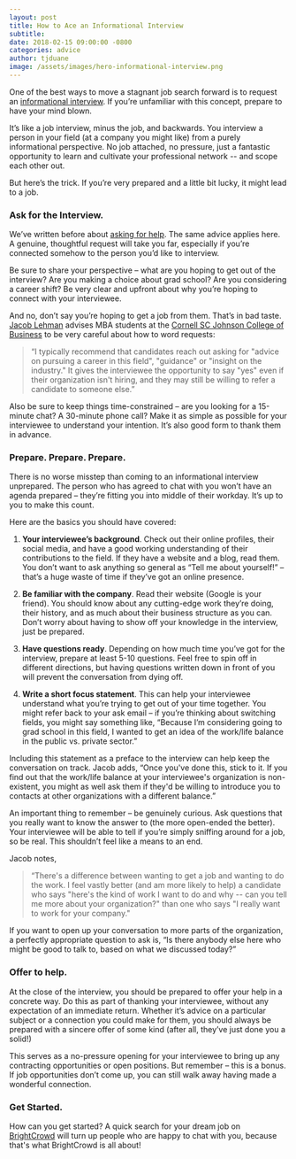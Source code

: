 ```yaml
---
layout: post
title: How to Ace an Informational Interview
subtitle:
date: 2018-02-15 09:00:00 -0800
categories: advice
author: tjduane
image: /assets/images/hero-informational-interview.png
---
```


One of the best ways to move a stagnant job search forward is to request an [informational interview][link1]. If you’re unfamiliar with this concept, prepare to have your mind blown.

It’s like a job interview, minus the job, and backwards. You interview a person in your field (at a company you might like) from a purely informational perspective. No job attached, no pressure, just a fantastic opportunity to learn and cultivate your professional network -- and scope each other out.

But here’s the trick. If you’re very prepared and a little bit lucky, it might lead to a job.

### Ask for the Interview.

We’ve written before about [asking for help][link2]. The same advice applies here. A genuine, thoughtful request will take you far, especially if you’re connected somehow to the person you’d like to interview.

Be sure to share your perspective – what are you hoping to get out of the interview? Are you making a choice about grad school? Are you considering a career shift? Be very clear and upfront about why you’re hoping to connect with your interviewee.

And no, don’t say you’re hoping to get a job from them. That’s in bad taste. [Jacob Lehman][link3] advises MBA students at the [Cornell SC Johnson College of Business][link4] to be very careful about how to word requests:

> “I typically recommend that candidates reach out asking for "advice on pursuing a career in this field", "guidance" or "insight on the industry." It gives the interviewee the opportunity to say "yes" even if their organization isn't hiring, and they may still be willing to refer a candidate to someone else.”

Also be sure to keep things time-constrained – are you looking for a 15-minute chat? A 30-minute phone call? Make it as simple as possible for your interviewee to understand your intention. It’s also good form to thank them in advance.

### Prepare. Prepare. Prepare.

There is no worse misstep than coming to an informational interview unprepared. The person who has agreed to chat with you won’t have an agenda prepared – they’re fitting you into middle of their workday. It’s up to you to make this count.

Here are the basics you should have covered:

1. **Your interviewee’s background**. Check out their online profiles, their social media, and have a good working understanding of their contributions to the field. If they have a website and a blog, read them. You don’t want to ask anything so general as “Tell me about yourself!” – that’s a huge waste of time if they’ve got an online presence.

2. **Be familiar with the company**. Read their website (Google is your friend). You should know about any cutting-edge work they’re doing, their history, and as much about their business structure as you can. Don’t worry about having to show off your knowledge in the interview, just be prepared.

3. **Have questions ready**. Depending on how much time you’ve got for the interview, prepare at least 5-10 questions. Feel free to spin off in different directions, but having questions written down in front of you will prevent the conversation from dying off.

4. **Write a short focus statement**. This can help your interviewee understand what you’re trying to get out of your time together. You might refer back to your ask email – if you’re thinking about switching fields, you might say something like, “Because I’m considering going to grad school in this field, I wanted to get an idea of the work/life balance in the public vs. private sector.”

Including this statement as a preface to the interview can help keep the conversation on track. Jacob adds, “Once you've done this, stick to it. If you find out that the work/life balance at your interviewee's organization is non-existent, you might as well ask them if they'd be willing to introduce you to contacts at other organizations with a different balance.”

An important thing to remember – be genuinely curious. Ask questions that you really want to know the answer to (the more open-ended the better). Your interviewee will be able to tell if you’re simply sniffing around for a job, so be real. This shouldn’t feel like a means to an end.

Jacob notes,

> “There's a difference between wanting to get a job and wanting to do the work. I feel vastly better (and am more likely to help) a candidate who says "here's the kind of work I want to do and why -- can you tell me more about your organization?" than one who says "I really want to work for your company."

If you want to open up your conversation to more parts of the organization, a perfectly appropriate question to ask is, “Is there anybody else here who might be good to talk to, based on what we discussed today?”

### Offer to help.

At the close of the interview, you should be prepared to offer your help in a concrete way. Do this as part of thanking your interviewee, without any expectation of an immediate return. Whether it’s advice on a particular subject or a connection you could make for them, you should always be prepared with a sincere offer of some kind (after all, they’ve just done you a solid!)

This serves as a no-pressure opening for your interviewee to bring up any contracting opportunities or open positions. But remember – this is a bonus. If job opportunities don’t come up, you can still walk away having made a wonderful connection.

### Get Started.

How can you get started? A quick search for your dream job on [BrightCrowd][brightcrowd] will turn up people who are happy to chat with you, because that's what BrightCrowd is all about!


[link1]: https://en.wikipedia.org/wiki/Informational_interview
[link2]: https://blog.brightcrowd.us/the-art-of-the-ask/
[link3]: https://jacobklehman.com/
[link4]: https://business.cornell.edu/
[brightcrowd]: https://brightcrowd.com
